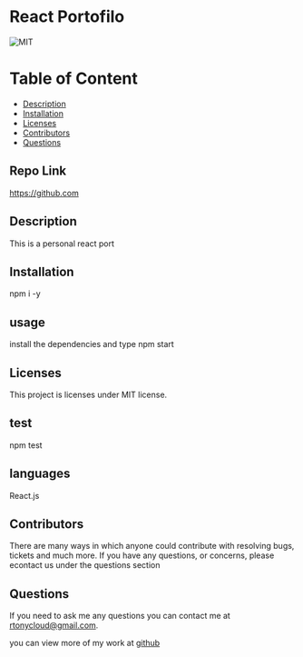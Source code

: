 # React Portofilo
  ![MIT](https://img.shields.io/badge/license-MIT-blue.svg)


# Table of Content
* [Description](#description)
* [Installation](#installation)
* [Licenses](#licenses)
* [Contributors](#contributors)
* [Questions](#questions)

## Repo Link
https://github.com

## Description 
This is a personal react port

## Installation
npm i -y

## usage
install the dependencies and type npm start

## Licenses  
  This project is licenses under MIT license.

## test
npm test

## languages
React.js

## Contributors
There are many ways in which anyone could contribute with resolving bugs, tickets and much more. If you have any questions, or concerns, please econtact us under the questions section

## Questions
If you need to ask me any questions you can contact me at rtonycloud@gmail.com.

 you can view more of my work at [github](https://github.com/Rtonycloud)
